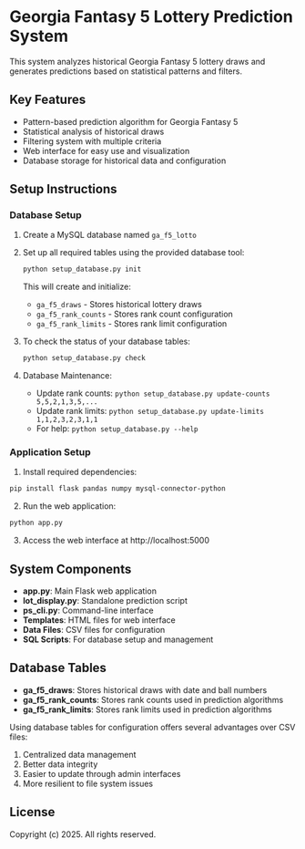 # Georgia Fantasy 5 Lottery Prediction System

This system analyzes historical Georgia Fantasy 5 lottery draws and generates predictions based on statistical patterns and filters.

## Key Features

- Pattern-based prediction algorithm for Georgia Fantasy 5
- Statistical analysis of historical draws
- Filtering system with multiple criteria
- Web interface for easy use and visualization
- Database storage for historical data and configuration

## Setup Instructions

### Database Setup

1. Create a MySQL database named `ga_f5_lotto`
2. Set up all required tables using the provided database tool:
   ```bash
   python setup_database.py init
   ```
   
   This will create and initialize:
   - `ga_f5_draws` - Stores historical lottery draws
   - `ga_f5_rank_counts` - Stores rank count configuration
   - `ga_f5_rank_limits` - Stores rank limit configuration

3. To check the status of your database tables:
   ```bash
   python setup_database.py check
   ```

4. Database Maintenance:
   - Update rank counts: `python setup_database.py update-counts 5,5,2,1,3,5,...`
   - Update rank limits: `python setup_database.py update-limits 1,1,2,3,2,3,1,1`
   - For help: `python setup_database.py --help`

### Application Setup

1. Install required dependencies:
```bash
pip install flask pandas numpy mysql-connector-python
```

2. Run the web application:
```bash
python app.py
```

3. Access the web interface at http://localhost:5000

## System Components

- **app.py**: Main Flask web application
- **lot_display.py**: Standalone prediction script
- **ps_cli.py**: Command-line interface
- **Templates**: HTML files for web interface
- **Data Files**: CSV files for configuration
- **SQL Scripts**: For database setup and management

## Database Tables

- **ga_f5_draws**: Stores historical draws with date and ball numbers
- **ga_f5_rank_counts**: Stores rank counts used in prediction algorithms
- **ga_f5_rank_limits**: Stores rank limits used in prediction algorithms

Using database tables for configuration offers several advantages over CSV files:
1. Centralized data management
2. Better data integrity
3. Easier to update through admin interfaces
4. More resilient to file system issues

## License

Copyright (c) 2025. All rights reserved.
